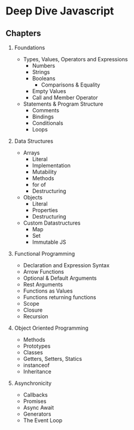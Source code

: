 # Deep Dive Javascript

## Chapters

1. Foundations

   - Types, Values, Operators and Expressions
     - Numbers
     - Strings
     - Booleans
       - Comparisons & Equality
     - Empty Values
     - Call and Member Operator
   - Statements & Program Structure
     - Comments
     - Bindings
     - Conditionals
     - Loops

2. Data Structures

   - Arrays
     - Literal
     - Implementation
     - Mutability
     - Methods
     - for of
     - Destructuring
   - Objects
     - Literal
     - Properties
     - Destructuring
   - Custom Datastructures
     - Map
     - Set
     - Immutable JS

3. Functional Programming

   - Declaration and Expression Syntax
   - Arrow Functions
   - Optional & Default Arguments
   - Rest Arguments
   - Functions as Values
   - Functions returning functions
   - Scope
   - Closure
   - Recursion

4. Object Oriented Programming

   - Methods
   - Prototypes
   - Classes
   - Getters, Setters, Statics
   - instanceof
   - Inheritance

5. Asynchronicity

   - Callbacks
   - Promises
   - Async Await
   - Generators
   - The Event Loop
